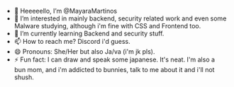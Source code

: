 - 👋 Heeeeello, I’m @MayaraMartinos
- 👀 I’m interested in mainly backend, security related work and even some Malware studying, although i'm fine with CSS and Frontend too.
- 🌱 I’m currently learning Backend and security stuff.
- 📫 How to reach me? Discord i'd guess. 
- 😄 Pronouns: She/Her but also Ja/va (i'm jk pls).
- ⚡ Fun fact: I can draw and speak some japanese. It's neat. I'm also a bun mom, and i'm addicted to bunnies, talk to me about it and i'll not shush.

<!---
MayaraMartinos/MayaraMartinos is a ✨ special ✨ repository because its `README.md` (this file) appears on your GitHub profile.
You can click the Preview link to take a look at your changes.
--->
